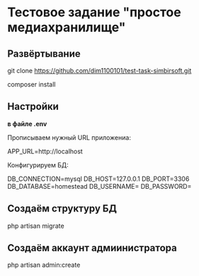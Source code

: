 # Тестовое задание "простое медиахранилище"

## Развёртывание

git clone https://github.com/dim1100101/test-task-simbirsoft.git

composer install

## Настройки

**в файле .env**

Прописываем нужный URL приложениа:

APP_URL=http://localhost

Конфигурируем БД:

DB_CONNECTION=mysql
DB_HOST=127.0.0.1
DB_PORT=3306
DB_DATABASE=homestead
DB_USERNAME=
DB_PASSWORD=

## Создаём структуру БД

php artisan migrate

## Создаём аккаунт адмиинистратора

php artisan admin:create

